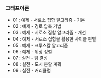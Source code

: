 ### 그래프이론
- 01 : 예제 - 서로소 집합 알고리즘 - 기본
- 02 : 예제 - 경로 압축 기법
- 03 : 예제 - 서로소 집합 알고리즘 - 개선
- 04 : 예제 - 서로소 집합을 활용한 사이클 판별
- 05 : 예제 - 크루스칼 알고리즘
- 06 : 예제 - 위상 정렬
- 07 : 실전 - 팀 결성
- 08 : 실전 - 도시 분할 계획
- 09 : 실전 - 커리큘럼
